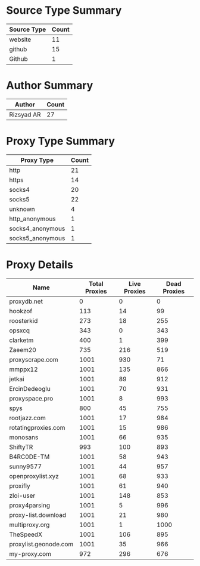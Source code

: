 # Source Type Summary

| Source Type | Count |
|-------------|-------|
| website | 11 |
| github | 15 |
| Github | 1 |


# Author Summary

| Author | Count |
|--------|-------|
| Rizsyad AR | 27 |


# Proxy Type Summary

| Proxy Type | Count |
|------------|-------|
| http | 21 |
| https | 14 |
| socks4 | 20 |
| socks5 | 22 |
| unknown | 4 |
| http_anonymous | 1 |
| socks4_anonymous | 1 |
| socks5_anonymous | 1 |


# Proxy Details

| Name | Total Proxies | Live Proxies | Dead Proxies |
|------|---------------|--------------|---------------|
| proxydb.net | 0 | 0 | 0 |
| hookzof | 113 | 14 | 99 |
| roosterkid | 273 | 18 | 255 |
| opsxcq | 343 | 0 | 343 |
| clarketm | 400 | 1 | 399 |
| Zaeem20 | 735 | 216 | 519 |
| proxyscrape.com | 1001 | 930 | 71 |
| mmppx12 | 1001 | 135 | 866 |
| jetkai | 1001 | 89 | 912 |
| ErcinDedeoglu | 1001 | 70 | 931 |
| proxyspace.pro | 1001 | 8 | 993 |
| spys | 800 | 45 | 755 |
| rootjazz.com | 1001 | 17 | 984 |
| rotatingproxies.com | 1001 | 15 | 986 |
| monosans | 1001 | 66 | 935 |
| ShiftyTR | 993 | 100 | 893 |
| B4RC0DE-TM | 1001 | 58 | 943 |
| sunny9577 | 1001 | 44 | 957 |
| openproxylist.xyz | 1001 | 68 | 933 |
| proxifly | 1001 | 61 | 940 |
| zloi-user | 1001 | 148 | 853 |
| proxy4parsing | 1001 | 5 | 996 |
| proxy-list.download | 1001 | 21 | 980 |
| multiproxy.org | 1001 | 1 | 1000 |
| TheSpeedX | 1001 | 106 | 895 |
| proxylist.geonode.com | 1001 | 35 | 966 |
| my-proxy.com | 972 | 296 | 676 |
